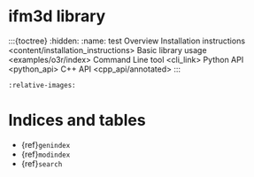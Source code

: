 # ifm3d library

:::{toctree}
:hidden:
:name: test
Overview <self>
Installation instructions <content/installation_instructions>
Basic library usage <examples/o3r/index>
Command Line tool <cli_link>
Python API <python_api>
C++ API <cpp_api/annotated>
::: 

```{include} ../../../README.md
:relative-images: 
```

Indices and tables
==================

* {ref}`genindex`
* {ref}`modindex`
* {ref}`search`

